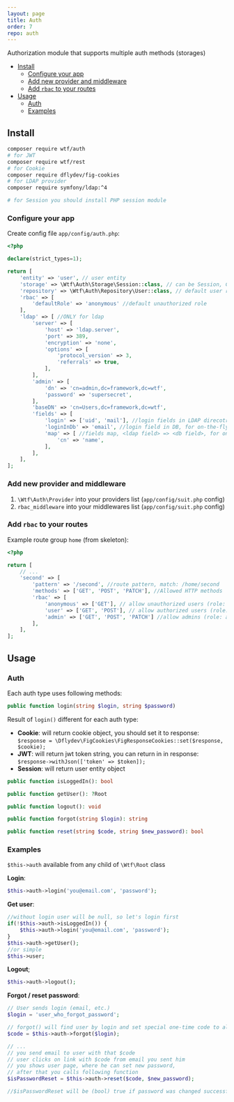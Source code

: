 ```yaml
---
layout: page
title: Auth
order: 7
repo: auth
---
```


Authorization module that supports multiple auth methods (storages)

<!-- vim-markdown-toc GFM -->

* [Install](#install)
    - [Configure your app](#configure-your-app)
    - [Add new provider and middleware](#add-new-provider-and-middleware)
    - [Add `rbac` to your routes](#add-rbac-to-your-routes)
* [Usage](#usage)
    - [Auth](#auth)
    - [Examples](#examples)

<!-- vim-markdown-toc -->

## Install

```bash
composer require wtf/auth
# for JWT
composer require wtf/rest
# for Cookie
composer require dflydev/fig-cookies
# for LDAP provider
composer require symfony/ldap:^4

# for Session you should install PHP session module
```

### Configure your app

Create config file `app/config/auth.php`:

```php
<?php

declare(strict_types=1);

return [
    'entity' => 'user', // user entity
    'storage' => \Wtf\Auth\Storage\Session::class, // can be Session, Cookie, JWT
    'repository' => \Wtf\Auth\Repository\User::class, // default user repository, available: LDAP
    'rbac' => [
        'defaultRole' => 'anonymous' //default unauthorized role
    ],
    'ldap' => [ //ONLY for ldap
        'server' => [
            'host' => 'ldap.server',
            'port' => 389,
            'encryption' => 'none',
            'options' => [
                'protocol_version' => 3,
                'referrals' => true,
            ],
        ],
        'admin' => [
            'dn' => 'cn=admin,dc=framework,dc=wtf',
            'password' => 'supersecret',
        ],
        'baseDN' => 'cn=Users,dc=framework,dc=wtf',
        'fields' => [
            'login' => ['uid', 'mail'], //login fields in LDAP direcotry
            'loginInDb' => 'email', //login field in DB, for on-the-fly user creation
            'map' => [ //fields map, <ldap field> => <db field>, for on the fly user creation
                'cn' => 'name',
            ],
        ],
    ],
];
```

### Add new provider and middleware

1. `\Wtf\Auth\Provider` into your providers list (`app/config/suit.php` config)
2. `rbac_middleware` into your middlewares list (`app/config/suit.php` config)

### Add `rbac` to your routes

Example route group `home` (from skeleton):

```php
<?php

return [
    // ...
    'second' => [
        'pattern' => '/second', //route pattern, match: /home/second
        'methods' => ['GET', 'POST', 'PATCH'], //Allowed HTTP methods
        'rbac' => [
            'anonymous' => ['GET'], // allow unauthorized users (role: anonymous) to GET /home/second
            'user' => ['GET', 'POST'], // allow authorized users (role: user) to GET and POST /home/second
            'admin' => ['GET', 'POST', 'PATCH'] //allow admins (role: admin) to GET, POST and PATCH /home/second
        ],
    ],
];
```

## Usage


### Auth

Each auth type uses following methods:

```php
public function login(string $login, string $password)
```

Result of `login()` different for each auth type:

* **Cookie**: will return cookie object, you should set it to response: `$response = \Dflydev\FigCookies\FigResponseCookies::set($response, $cookie);`
* **JWT**: will return jwt token string, you can return in in response: `$response->withJson(['token' => $token]);`
* **Session**: will return user entity object

```php
public function isLoggedIn(): bool
```

```php
public function getUser(): ?Root
```

```php
public function logout(): void
```

```php
public function forgot(string $login): string
```

```php
public function reset(string $code, string $new_password): bool
```

### Examples

`$this->auth` available from any child of `\Wtf\Root` class

**Login**:

```php
$this->auth->login('you@email.com', 'password');
```

**Get user**:

```php
//without login user will be null, so let's login first
if(!$this->auth->isLoggedIn()) {
    $this->auth->login('you@email.com', 'password');
}
$this->auth->getUser();
//or simple
$this->user;
```

**Logout**;
```php
$this->auth->logout();
```

**Forgot / reset password**:

```php
// User sends login (email, etc.)
$login = 'user_who_forgot_password';

// forgot() will find user by login and set special one-time code to allow password reset
$code = $this->auth->forgot($login);

// ...
// you send email to user with that $code
// user clicks on link with $code from email you sent him
// you shows user page, where he can set new password,
// after that you calls following function
$isPasswordReset = $this->auth->reset($code, $new_password);

//$isPasswordReset will be (bool) true if password was changed successful
```
